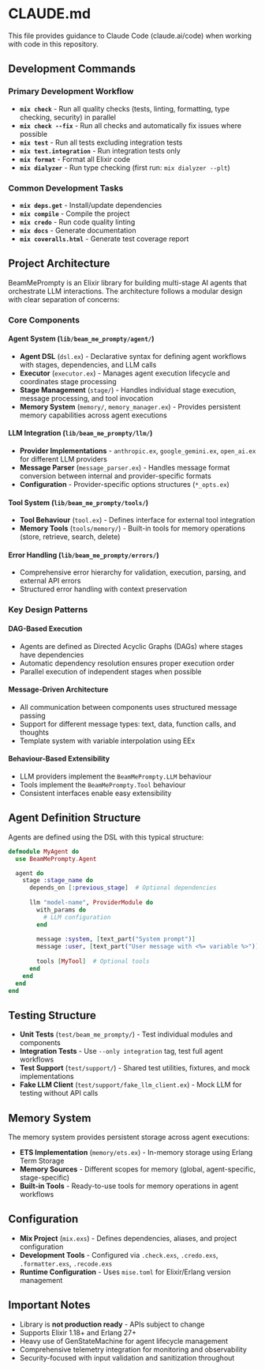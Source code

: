 # CLAUDE.md

This file provides guidance to Claude Code (claude.ai/code) when working with code in this repository.

## Development Commands

### Primary Development Workflow
- **`mix check`** - Run all quality checks (tests, linting, formatting, type checking, security) in parallel
- **`mix check --fix`** - Run all checks and automatically fix issues where possible
- **`mix test`** - Run all tests excluding integration tests
- **`mix test.integration`** - Run integration tests only
- **`mix format`** - Format all Elixir code
- **`mix dialyzer`** - Run type checking (first run: `mix dialyzer --plt`)

### Common Development Tasks
- **`mix deps.get`** - Install/update dependencies
- **`mix compile`** - Compile the project
- **`mix credo`** - Run code quality linting
- **`mix docs`** - Generate documentation
- **`mix coveralls.html`** - Generate test coverage report

## Project Architecture

BeamMePrompty is an Elixir library for building multi-stage AI agents that orchestrate LLM interactions. The architecture follows a modular design with clear separation of concerns:

### Core Components

#### Agent System (`lib/beam_me_prompty/agent/`)
- **Agent DSL** (`dsl.ex`) - Declarative syntax for defining agent workflows with stages, dependencies, and LLM calls
- **Executor** (`executor.ex`) - Manages agent execution lifecycle and coordinates stage processing
- **Stage Management** (`stage/`) - Handles individual stage execution, message processing, and tool invocation
- **Memory System** (`memory/`, `memory_manager.ex`) - Provides persistent memory capabilities across agent executions

#### LLM Integration (`lib/beam_me_prompty/llm/`)
- **Provider Implementations** - `anthropic.ex`, `google_gemini.ex`, `open_ai.ex` for different LLM providers
- **Message Parser** (`message_parser.ex`) - Handles message format conversion between internal and provider-specific formats
- **Configuration** - Provider-specific options structures (`*_opts.ex`)

#### Tool System (`lib/beam_me_prompty/tools/`)
- **Tool Behaviour** (`tool.ex`) - Defines interface for external tool integration
- **Memory Tools** (`tools/memory/`) - Built-in tools for memory operations (store, retrieve, search, delete)

#### Error Handling (`lib/beam_me_prompty/errors/`)
- Comprehensive error hierarchy for validation, execution, parsing, and external API errors
- Structured error handling with context preservation

### Key Design Patterns

#### DAG-Based Execution
- Agents are defined as Directed Acyclic Graphs (DAGs) where stages have dependencies
- Automatic dependency resolution ensures proper execution order
- Parallel execution of independent stages when possible

#### Message-Driven Architecture
- All communication between components uses structured message passing
- Support for different message types: text, data, function calls, and thoughts
- Template system with variable interpolation using EEx

#### Behaviour-Based Extensibility
- LLM providers implement the `BeamMePrompty.LLM` behaviour
- Tools implement the `BeamMePrompty.Tool` behaviour
- Consistent interfaces enable easy extensibility

## Agent Definition Structure

Agents are defined using the DSL with this typical structure:

```elixir
defmodule MyAgent do
  use BeamMePrompty.Agent

  agent do
    stage :stage_name do
      depends_on [:previous_stage]  # Optional dependencies
      
      llm "model-name", ProviderModule do
        with_params do
          # LLM configuration
        end
        
        message :system, [text_part("System prompt")]
        message :user, [text_part("User message with <%= variable %>")]
        
        tools [MyTool]  # Optional tools
      end
    end
  end
end
```

## Testing Structure

- **Unit Tests** (`test/beam_me_prompty/`) - Test individual modules and components
- **Integration Tests** - Use `--only integration` tag, test full agent workflows
- **Test Support** (`test/support/`) - Shared test utilities, fixtures, and mock implementations
- **Fake LLM Client** (`test/support/fake_llm_client.ex`) - Mock LLM for testing without API calls

## Memory System

The memory system provides persistent storage across agent executions:
- **ETS Implementation** (`memory/ets.ex`) - In-memory storage using Erlang Term Storage
- **Memory Sources** - Different scopes for memory (global, agent-specific, stage-specific)
- **Built-in Tools** - Ready-to-use tools for memory operations in agent workflows

## Configuration

- **Mix Project** (`mix.exs`) - Defines dependencies, aliases, and project configuration
- **Development Tools** - Configured via `.check.exs`, `.credo.exs`, `.formatter.exs`, `.recode.exs`
- **Runtime Configuration** - Uses `mise.toml` for Elixir/Erlang version management

## Important Notes

- Library is **not production ready** - APIs subject to change
- Supports Elixir 1.18+ and Erlang 27+
- Heavy use of GenStateMachine for agent lifecycle management
- Comprehensive telemetry integration for monitoring and observability
- Security-focused with input validation and sanitization throughout